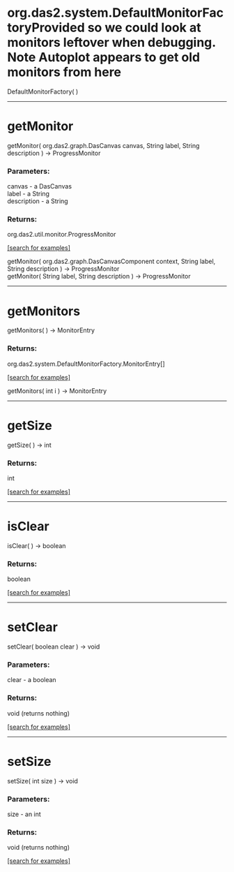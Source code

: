 # org.das2.system.DefaultMonitorFactoryProvided so we could look at monitors leftover when debugging.  Note Autoplot appears to get old monitors from here
DefaultMonitorFactory( )


***
<a name="getMonitor"></a>
# getMonitor
getMonitor( org.das2.graph.DasCanvas canvas, String label, String description ) &rarr; ProgressMonitor



### Parameters:
canvas - a DasCanvas
<br>label - a String
<br>description - a String

### Returns:
org.das2.util.monitor.ProgressMonitor


<a href="https://github.com/autoplot/dev/search?q=getMonitor&unscoped_q=getMonitor">[search for examples]</a>

getMonitor( org.das2.graph.DasCanvasComponent context, String label, String description ) &rarr; ProgressMonitor<br>
getMonitor( String label, String description ) &rarr; ProgressMonitor<br>
***
<a name="getMonitors"></a>
# getMonitors
getMonitors(  ) &rarr; MonitorEntry



### Returns:
org.das2.system.DefaultMonitorFactory.MonitorEntry[]


<a href="https://github.com/autoplot/dev/search?q=getMonitors&unscoped_q=getMonitors">[search for examples]</a>

getMonitors( int i ) &rarr; MonitorEntry<br>
***
<a name="getSize"></a>
# getSize
getSize(  ) &rarr; int



### Returns:
int


<a href="https://github.com/autoplot/dev/search?q=getSize&unscoped_q=getSize">[search for examples]</a>

***
<a name="isClear"></a>
# isClear
isClear(  ) &rarr; boolean



### Returns:
boolean


<a href="https://github.com/autoplot/dev/search?q=isClear&unscoped_q=isClear">[search for examples]</a>

***
<a name="setClear"></a>
# setClear
setClear( boolean clear ) &rarr; void



### Parameters:
clear - a boolean

### Returns:
void (returns nothing)


<a href="https://github.com/autoplot/dev/search?q=setClear&unscoped_q=setClear">[search for examples]</a>

***
<a name="setSize"></a>
# setSize
setSize( int size ) &rarr; void



### Parameters:
size - an int

### Returns:
void (returns nothing)


<a href="https://github.com/autoplot/dev/search?q=setSize&unscoped_q=setSize">[search for examples]</a>

